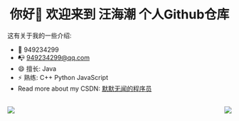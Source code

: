 <h1 align="center"> 你好👋 欢迎来到 汪海潮 个人Github仓库</h1>


这有关于我的一些介绍:

- :penguin: 949234299
- :mailbox_with_no_mail: 949234299@qq.com
- 😄 擅长: Java
- ⚡ 熟练: C++ Python JavaScript
- Read more about my CSDN: [默默无闻的程序员](https://blog.csdn.net/CXY_Stole?type=blog)

<br/>
​<img align="left" src="https://github-readme-stats.vercel.app/api/top-langs/?username=wanghaichao0611">
<img align="right" src="https://github-readme-stats.vercel.app/api?username=wanghaichao0611&include_all_commits=true&count_private-true&custom_title=wanghaichao0611'%20GitHub%20Stats&line_height=30&show_icons=true&hide_border=true&bg_color=192133&title_color=efb752&icon_color=efb752&text_color=70bed9">


